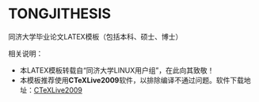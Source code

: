 # TONGJITHESIS
同济大学毕业论文LATEX模板（包括本科、硕士、博士）

相关说明：
* 本LATEX模板转载自“同济大学LINUX用户组”，在此向其致敬！
* 本模板推荐使用**CTeXLive2009**软件，以排除编译不通过问题。软件下载地址：[CTeXLive2009](http://thinfilm.ustc.edu.cn/~liangzi/software/CTeXlive/)
